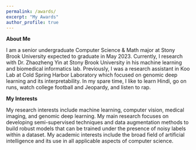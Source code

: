 ```yaml
---
permalink: /awards/
excerpt: "My Awards"
author_profile: true
---
```

**About Me**

I am a senior undergraduate Computer Science & Math major at Stony Brook University expected to graduate in May 2023. Currently, I research with Dr. Zhaozheng Yin at Stony Brook University in his machine learning and biomedical informatics lab. Previously, I was a research assistant in Koo Lab at Cold Spring Harbor Laboratory which focused on genomic deep learning and its interpretability. In my spare time, I like to learn Hindi, go on runs, watch college football and Jeopardy, and listen to rap.

**My Interests**

My research interests include machine learning, computer vision, medical imaging, and genomic deep learning. My main research focuses on developing semi-supervised techniques and data augmentation methods to build robust models that can be trained under the presence of noisy labels within a dataset. My academic interests include the broad field of artificial intelligence and its use in all applicable aspects of computer science.